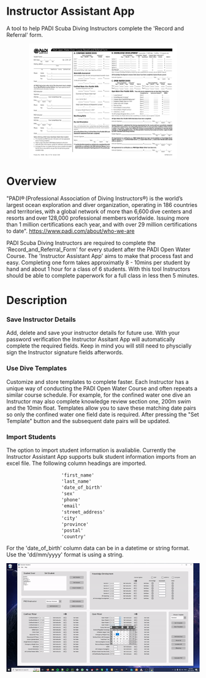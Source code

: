 # Instructor Assistant App

A tool to help PADI Scuba Diving Instructors complete the 'Record and Referral' form.

<div align="center">
<img src="Record_and_Referral_Form-1.png" height="300">
</div>
  

# Overview

"PADI® (Professional Association of Diving Instructors®) is the world’s largest ocean exploration and diver organization, operating in 186 countries and territories, with a global network of more than 6,600 dive centers and resorts and over 128,000 professional members worldwide. Issuing more than 1 million certifications each year, and with over 29 million certifications to date". https://www.padi.com/about/who-we-are

PADI Scuba Diving Instructors are required to complete the 'Record_and_Referral_Form' for every student after the PADI Open Water Course. The 'Instructor Assistant App' aims to make that process fast and easy. Completing one form takes approximatly 8 - 10mins per student by hand and about 1 hour for a class of 6 students. With this tool Instructors should be able to complete paperwork for a full class in less then 5 minutes. 


# Description

### Save Instructor Details 

Add, delete and save your instructor details for future use.  With your password verification the Instructor Assitant App will automatically complete the required fields.  Keep in mind you will still need to physcially sign the Instructor signature fields afterwords.   

### Use Dive Templates

Customize and store templates to complete faster.  Each Instructor has a unique way of conducting the PADI Open Water Course and often repeats a similar course schedule.  For example, for the confined water one dive an Instructor may also complete knowledge review section one, 200m swim and the 10min float.  Templates allow you to save these matching date pairs so only the confined water one field date is required.  After pressing the "Set Template" button and the subsequent date pairs will be updated.

### Import Students
The option to import student information is avaliablie.  Currently the Instructor Assistant App supports bulk student information imports from an excel file.  The following column headings are imported.

```
                    'first_name' 
                    'last_name'
                    'date_of_birth' 
                    'sex'
                    'phone' 
                    'email'
                    'street_address'
                    'city'
                    'province'
                    'postal'
                    'country'
```

For the 'date_of_birth' column data can be in a datetime or string format.  Use the 'dd/mm/yyyy' format is using a string.  



<div align="center">
<img src="screengif.gif">

</div>
  
